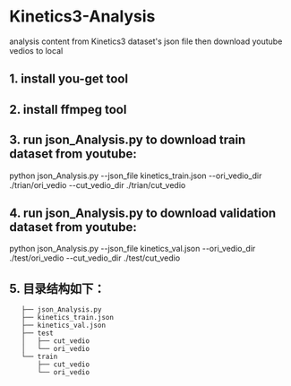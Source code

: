 # Kinetics3-Analysis

analysis content from Kinetics3 dataset's json file then download youtube vedios to local
## 1. install you-get tool
## 2. install ffmpeg tool
## 3. run json_Analysis.py to download train dataset from youtube:
 python json_Analysis.py --json_file kinetics_train.json --ori_vedio_dir ./trian/ori_vedio --cut_vedio_dir ./trian/cut_vedio
## 4. run json_Analysis.py to download validation dataset from youtube:
  python json_Analysis.py --json_file kinetics_val.json --ori_vedio_dir ./test/ori_vedio --cut_vedio_dir ./test/cut_vedio
## 5. 目录结构如下：
```
   ├── json_Analysis.py
   ├── kinetics_train.json
   ├── kinetics_val.json
   ├── test
   │   ├── cut_vedio
   │   └── ori_vedio
   └── train
       ├── cut_vedio
       └── ori_vedio
```
